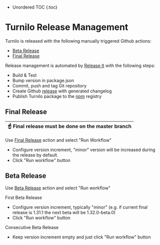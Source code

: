 * Unordered TOC
{:toc}

# Turnilo Release Management

Turnilo is released with the following manually triggered Github actions:

* [Beta Release](https://github.com/allegro/turnilo/actions/workflows/release-beta.yml)
* [Final Release](https://github.com/allegro/turnilo/actions/workflows/release-final.yml)

Release management is automated by [Release It](https://github.com/release-it/release-it) with the following steps:

* Build & Test
* Bump version in package.json
* Commit, push and tag Git repository
* Create Github [release](https://github.com/allegro/turnilo/releases) with generated changelog
* Publish Turnilo package to the [npm](https://www.npmjs.com/package/turnilo) registry

## Final Release

| :point_up: Final release must be done on the master branch |
|------------------------------------------------------------|

Use [Final Release](https://github.com/allegro/turnilo/actions/workflows/release-final.yml) action and select "Run Workflow"

* Configure version increment, "minor" version will be increased during the release by default.
* Click "Run workflow" button

## Beta Release

Use [Beta Release](https://github.com/allegro/turnilo/actions/workflows/release-beta.yml) action and select "Run workflow"

First Beta Release

* Configure version increment, typically "minor" (e.g. if current final release is 1.31.1 the next beta will be 1.32.0-beta.0)
* Click "Run workflow" button 

Consecutive Beta Release

* Keep version increment empty and just click "Run workflow" button

